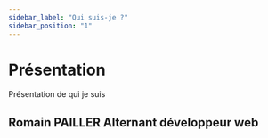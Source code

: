 ```yaml
---
sidebar_label: "Qui suis-je ?"
sidebar_position: "1"
---
```

# Présentation
Présentation de qui je suis 


## Romain PAILLER Alternant développeur web
